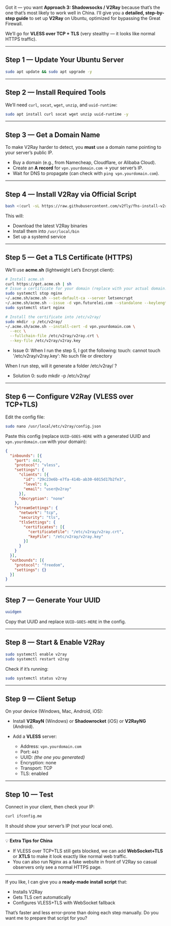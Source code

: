 Got it — you want **Approach 3: Shadowsocks / V2Ray** because that’s the one that’s most likely to work well in China.
I’ll give you a **detailed, step-by-step guide** to set up **V2Ray** on Ubuntu, optimized for bypassing the Great Firewall.

We’ll go for **VLESS over TCP + TLS** (very stealthy — it looks like normal HTTPS traffic).

---

## **Step 1 — Update Your Ubuntu Server**

```bash
sudo apt update && sudo apt upgrade -y
```

---

## **Step 2 — Install Required Tools**

We’ll need `curl`, `socat`, `wget`, `unzip`, and `uuid-runtime`:

```bash
sudo apt install curl socat wget unzip uuid-runtime -y
```

---

## **Step 3 — Get a Domain Name**

To make V2Ray harder to detect, you **must** use a domain name pointing to your server’s public IP.

* Buy a domain (e.g., from Namecheap, Cloudflare, or Alibaba Cloud).
* Create an **A record** for `vpn.yourdomain.com` → your server’s IP.
* Wait for DNS to propagate (can check with `ping vpn.yourdomain.com`).

---

## **Step 4 — Install V2Ray via Official Script**

```bash
bash <(curl -sL https://raw.githubusercontent.com/v2fly/fhs-install-v2ray/master/install-release.sh)
```

This will:

* Download the latest V2Ray binaries
* Install them into `/usr/local/bin`
* Set up a systemd service

---

## **Step 5 — Get a TLS Certificate (HTTPS)**

We’ll use **acme.sh** (lightweight Let’s Encrypt client):

```bash
# Install acme.sh
curl https://get.acme.sh | sh
# Issue a certificate for your domain (replace with your actual domain!)
sudo systemctl stop nginx
~/.acme.sh/acme.sh --set-default-ca --server letsencrypt
~/.acme.sh/acme.sh --issue -d vpn.futurelei.com --standalone --keylength ec-256
sudo systemctl start nginx

# Install the certificate into /etc/v2ray/
sudo mkdir -p /etc/v2ray/
~/.acme.sh/acme.sh --install-cert -d vpn.yourdomain.com \
  --ecc \
  --fullchain-file /etc/v2ray/v2ray.crt \
  --key-file /etc/v2ray/v2ray.key
```
* Issue 0: When I run the step 5, I got the following:
touch: cannot touch '/etc/v2ray/v2ray.key': No such file or directory

When I run step, will it generate a folder /etc/v2ray/ ?

* Solution 0: sudo mkdir -p /etc/v2ray/

---

## **Step 6 — Configure V2Ray (VLESS over TCP+TLS)**

Edit the config file:

```bash
sudo nano /usr/local/etc/v2ray/config.json
```

Paste this config (replace `UUID-GOES-HERE` with a generated UUID and `vpn.yourdomain.com` with your domain):

```json
{
  "inbounds": [{
    "port": 443,
    "protocol": "vless",
    "settings": {
      "clients": [{
        "id": "29c23e6b-e7fa-414b-ab30-6015d17b2fe3",
        "level": 0,
        "email": "user@v2ray"
      }],
      "decryption": "none"
    },
    "streamSettings": {
      "network": "tcp",
      "security": "tls",
      "tlsSettings": {
        "certificates": [{
          "certificateFile": "/etc/v2ray/v2ray.crt",
          "keyFile": "/etc/v2ray/v2ray.key"
        }]
      }
    }
  }],
  "outbounds": [{
    "protocol": "freedom",
    "settings": {}
  }]
}
```

---

## **Step 7 — Generate Your UUID**

```bash
uuidgen
```

Copy that UUID and replace `UUID-GOES-HERE` in the config.

---

## **Step 8 — Start & Enable V2Ray**

```bash
sudo systemctl enable v2ray
sudo systemctl restart v2ray
```

Check if it’s running:

```bash
sudo systemctl status v2ray
```

---

## **Step 9 — Client Setup**

On your device (Windows, Mac, Android, iOS):

* Install **V2RayN** (Windows) or **Shadowrocket** (iOS) or **V2RayNG** (Android).
* Add a **VLESS** server:

  * Address: `vpn.yourdomain.com`
  * Port: `443`
  * UUID: *(the one you generated)*
  * Encryption: none
  * Transport: TCP
  * TLS: enabled

---

## **Step 10 — Test**

Connect in your client, then check your IP:

```bash
curl ifconfig.me
```

It should show your server’s IP (not your local one).

---

💡 **Extra Tips for China**

* If VLESS over TCP+TLS still gets blocked, we can add **WebSocket+TLS** or **XTLS** to make it look exactly like normal web traffic.
* You can also run Nginx as a fake website in front of V2Ray so casual observers only see a normal HTTPS page.

---

If you like, I can give you a **ready-made install script** that:

* Installs V2Ray
* Gets TLS cert automatically
* Configures VLESS+TLS with WebSocket fallback

That’s faster and less error-prone than doing each step manually.
Do you want me to prepare that script for you?
